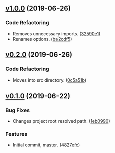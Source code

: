 <a name="v1.0.0"></a>
## [v1.0.0](https://github.com/alexseitsinger/react-ssr-webpack-config/compare/v0.2.0...v1.0.0) (2019-06-26)

### Code Refactoring
- Removes unnecessary imports. ([32590e1](https://github.com/alexseitsinger/react-ssr-webpack-config/commit/32590e1afb54d79898fb6447c774560c2ee8dd4f))
- Renames options. ([ba2cdf5](https://github.com/alexseitsinger/react-ssr-webpack-config/commit/ba2cdf529557f79b52e0e7c7a853fe5394220ca4))


<a name="v0.2.0"></a>
## [v0.2.0](https://github.com/alexseitsinger/react-ssr-webpack-config/compare/v0.1.0...v0.2.0) (2019-06-26)

### Code Refactoring
- Moves into src directory. ([0c5a51b](https://github.com/alexseitsinger/react-ssr-webpack-config/commit/0c5a51b34fcaa84e6434b1904a966208551d0d51))


<a name="v0.1.0"></a>
## [v0.1.0](https://github.com/alexseitsinger/react-ssr-webpack-config/compare/4827efc8ac6430b53b5abbdb6889174f6b1b91f6...v0.1.0) (2019-06-22)

### Bug Fixes
- Changes project root resolved path. ([1eb0990](https://github.com/alexseitsinger/react-ssr-webpack-config/commit/1eb099050690f4c7e8df435c2f581f881804e81e))

### Features
- Initial commit, master. ([4827efc](https://github.com/alexseitsinger/react-ssr-webpack-config/commit/4827efc8ac6430b53b5abbdb6889174f6b1b91f6))


